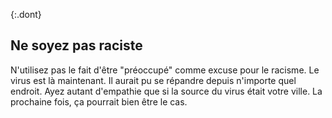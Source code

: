 {:.dont}
## Ne soyez pas raciste

N'utilisez pas le fait d'être "préoccupé" comme excuse pour le racisme. Le virus est là maintenant. Il aurait pu se répandre depuis n'importe quel endroit. Ayez autant d'empathie que si la source du virus était votre ville. La prochaine fois, ça pourrait bien être le cas.
